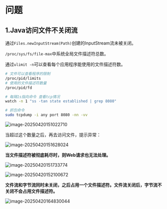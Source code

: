 # 问题

## 1.Java访问文件不关闭流

通过`Files.newInputStream(Path)`创建的InputStream流未被关闭。

`/proc/sys/fs/file-max`中系统全局文件描述符总数。

通过`ulimit -n`可以查看每个应用程序能使用的文件描述符数。

~~~bash
# 文件可以查看程序的限制
/proc/pid/limits
# 使用的文件描述符数量
/proc/pid/fd

# 每隔1s指向命令 查看tcp情况
watch -n 1 "ss -tan state established | grep 8080"

# 抓包命令
sudo tcpdump -i any port 8080 -nn -vv

~~~

![image-20250420151022710](http://47.101.155.205/image-20250420151022710.png)



当超过这个数量之后，再去访问文件，提示异常：

![image-20250420151628024](http://47.101.155.205/image-20250420151628024.png)

**当文件描述符被彻底耗尽时，则Web请求也无法处理。**

![image-20250420151733774](http://47.101.155.205/image-20250420151733774.png)

![image-20250420152100672](http://47.101.155.205/image-20250420152100672.png)



**文件流和字节流同时未关闭，之后占用一个文件描述符。文件流关闭后，字节流不关闭不会占用文件描述符。**

![image-20250420164830044](http://47.101.155.205/image-20250420164830044.png)